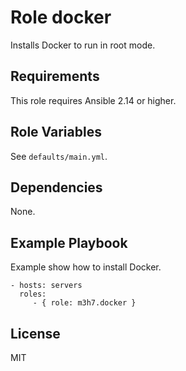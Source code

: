 # Role docker

Installs Docker to run in root mode.

## Requirements

This role requires Ansible 2.14 or higher.

## Role Variables

See `defaults/main.yml`.

## Dependencies

None.

## Example Playbook

Example show how to install Docker.

    - hosts: servers
      roles:
         - { role: m3h7.docker }

## License

MIT
